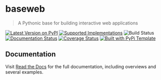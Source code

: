 # baseweb

> A Pythonic base for building interactive web applications

[![Latest Version on PyPI](https://img.shields.io/pypi/v/baseweb.svg)](https://pypi.python.org/pypi/baseweb/)
[![Supported Implementations](https://img.shields.io/pypi/pyversions/baseweb.svg)](https://pypi.python.org/pypi/baseweb/)
![Build Status](https://github.com/christophevg/baseweb/actions/workflows/test.yaml/badge.svg)
[![Documentation Status](https://readthedocs.org/projects/baseweb/badge/?version=latest)](https://baseweb.readthedocs.io/en/latest/?badge=latest)
[![Coverage Status](https://coveralls.io/repos/github/christophevg/baseweb/badge.svg?branch=master)](https://coveralls.io/github/christophevg/baseweb?branch=master)
[![Built with PyPi Template](https://img.shields.io/badge/PyPi_Template-v0.4.7-blue.svg)](https://github.com/christophevg/pypi-template)



## Documentation

Visit [Read the Docs](https://baseweb.readthedocs.org) for the full documentation, including overviews and several examples.


